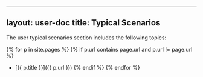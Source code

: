 
---
layout: user-doc
title: Typical Scenarios
---

The user typical scenarios section includes the following topics:

{% for p in site.pages %}
{% if p.url contains page.url and p.url != page.url %}
- [{{ p.title }}]({{ p.url }})
{% endif %}
{% endfor %}
